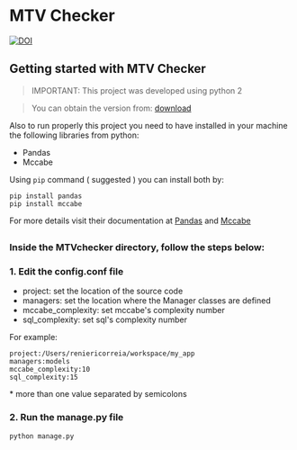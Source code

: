 # MTV Checker
[![DOI](https://zenodo.org/badge/116037508.svg)](https://zenodo.org/badge/latestdoi/116037508)

## Getting started with MTV Checker

> IMPORTANT: This project was developed using python 2

>You can obtain the version from: [download](https://www.python.org/downloads/)

Also to run properly this project you need to have installed in your machine the following libraries from python: 

* Pandas
* Mccabe

Using `pip` command ( suggested ) you can install both by:

    pip install pandas
    pip install mccabe

For more details visit their documentation at [Pandas](https://pypi.org/project/pandas/) and [Mccabe](https://pypi.org/project/mccabe/)

##

### Inside the MTVchecker directory, follow the steps below:

### 1. Edit the config.conf file

* project: set the location of the source code
* managers: set the location where the Manager classes are defined
* mccabe_complexity: set mccabe's complexity number
* sql_complexity: set sql's complexity number

For example:

    project:/Users/reniericorreia/workspace/my_app
    managers:models
    mccabe_complexity:10
    sql_complexity:15

\* more than one value separated by semicolons

### 2. Run the manage.py file

    python manage.py

